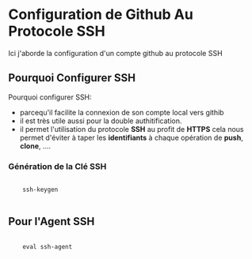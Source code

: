 # Configuration de Github Au Protocole SSH

Ici j'aborde la configuration d'un compte github au protocole SSH

## Pourquoi Configurer SSH 

Pourquoi configurer SSH:
* parcequ'il facilite la connexion de son compte local vers githib
* il est très utile aussi pour la double authitification.
* il permet l'utilisation du protocole **SSH** au profit de **HTTPS** cela nous permet d'éviter à taper les **identifiants** à chaque opération de **push**, **clone**, ....

### Génération de la Clé SSH

<pre>
<code>
	ssh-keygen
</code>
</pre>

## Pour l'Agent SSH

<pre>
<code>
	eval ssh-agent
</code>
</pre>

